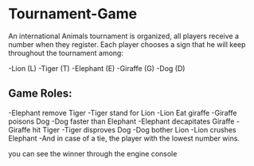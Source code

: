 # Tournament-Game
An international Animals tournament is organized, all players receive a number when they register.
Each player chooses a sign that he will keep throughout the tournament among:

-Lion (L)
-Tiger (T)
-Elephant (E)
-Giraffe (G)
-Dog (D)

## Game Roles:
-Elephant remove Tiger
-Tiger stand for Lion
-Lion Eat giraffe
-Giraffe poisons Dog
-Dog faster than Elephant
-Elephant decapitates Giraffe
-Giraffe hit Tiger
-Tiger disproves Dog
-Dog bother Lion
-Lion crushes Elephant
-And in case of a tie, the player with the lowest number wins.

you can see the winner through the engine console 
